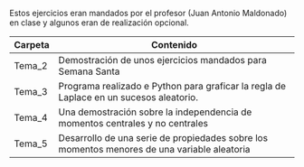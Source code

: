 Estos ejercicios eran mandados por el profesor (Juan Antonio Maldonado) en clase y algunos eran de realización opcional.

**Carpeta** | **Contenido**
-- | --
Tema_2 | Demostración de unos ejercicios mandados para Semana Santa
Tema_3 | Programa realizado e Python para graficar la regla de Laplace en un sucesos aleatorio.
Tema_4 | Una demostración sobre la independencia de momentos centrales y no centrales
Tema_5 | Desarrollo de una serie de propiedades sobre los momentos menores de una variable aleatoria